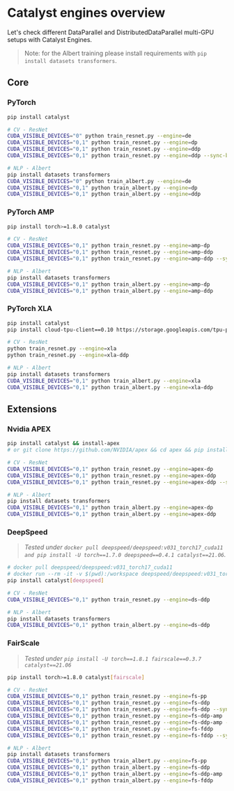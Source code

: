 # Catalyst engines overview

Let's check different
DataParallel and DistributedDataParallel multi-GPU setups with Catalyst Engines. 

> Note: for the Albert training please install requirements with ``pip install datasets transformers``.

## Core

### PyTorch
```bash
pip install catalyst

# CV - ResNet
CUDA_VISIBLE_DEVICES="0" python train_resnet.py --engine=de
CUDA_VISIBLE_DEVICES="0,1" python train_resnet.py --engine=dp
CUDA_VISIBLE_DEVICES="0,1" python train_resnet.py --engine=ddp
CUDA_VISIBLE_DEVICES="0,1" python train_resnet.py --engine=ddp --sync-bn

# NLP - Albert
pip install datasets transformers
CUDA_VISIBLE_DEVICES="0" python train_albert.py --engine=de
CUDA_VISIBLE_DEVICES="0,1" python train_albert.py --engine=dp
CUDA_VISIBLE_DEVICES="0,1" python train_albert.py --engine=ddp
```

### PyTorch AMP
```bash
pip install torch>=1.8.0 catalyst

# CV - ResNet
CUDA_VISIBLE_DEVICES="0,1" python train_resnet.py --engine=amp-dp
CUDA_VISIBLE_DEVICES="0,1" python train_resnet.py --engine=amp-ddp
CUDA_VISIBLE_DEVICES="0,1" python train_resnet.py --engine=amp-ddp --sync-bn

# NLP - Albert
pip install datasets transformers
CUDA_VISIBLE_DEVICES="0,1" python train_albert.py --engine=amp-dp
CUDA_VISIBLE_DEVICES="0,1" python train_albert.py --engine=amp-ddp
```

### PyTorch XLA
```bash
pip install catalyst
pip install cloud-tpu-client==0.10 https://storage.googleapis.com/tpu-pytorch/wheels/torch_xla-1.9-cp37-cp37m-linux_x86_64.whl

# CV - ResNet
python train_resnet.py --engine=xla
python train_resnet.py --engine=xla-ddp

# NLP - Albert
pip install datasets transformers
CUDA_VISIBLE_DEVICES="0,1" python train_albert.py --engine=xla
CUDA_VISIBLE_DEVICES="0,1" python train_albert.py --engine=xla-ddp
```

## Extensions

### Nvidia APEX
```bash
pip install catalyst && install-apex
# or git clone https://github.com/NVIDIA/apex && cd apex && pip install -e .

# CV - ResNet
CUDA_VISIBLE_DEVICES="0,1" python train_resnet.py --engine=apex-dp
CUDA_VISIBLE_DEVICES="0,1" python train_resnet.py --engine=apex-ddp
CUDA_VISIBLE_DEVICES="0,1" python train_resnet.py --engine=apex-ddp --sync-bn

# NLP - Albert
pip install datasets transformers
CUDA_VISIBLE_DEVICES="0,1" python train_albert.py --engine=apex-dp
CUDA_VISIBLE_DEVICES="0,1" python train_albert.py --engine=apex-ddp
```

### DeepSpeed
> *Tested under `docker pull deepspeed/deepspeed:v031_torch17_cuda11 and pip install -U torch==1.7.0 deepspeed==0.4.1 catalyst==21.06`.*
```bash
# docker pull deepspeed/deepspeed:v031_torch17_cuda11
# docker run --rm -it -v $(pwd):/workspace deepspeed/deepspeed:v031_torch17_cuda11 /bin/bash
pip install catalyst[deepspeed]

# CV - ResNet
CUDA_VISIBLE_DEVICES="0,1" python train_resnet.py --engine=ds-ddp

# NLP - Albert
pip install datasets transformers
CUDA_VISIBLE_DEVICES="0,1" python train_albert.py --engine=ds-ddp
```

### FairScale
> *Tested under `pip install -U torch==1.8.1 fairscale==0.3.7 catalyst==21.06`*
```bash
pip install torch>=1.8.0 catalyst[fairscale]

# CV - ResNet
CUDA_VISIBLE_DEVICES="0,1" python train_resnet.py --engine=fs-pp
CUDA_VISIBLE_DEVICES="0,1" python train_resnet.py --engine=fs-ddp
CUDA_VISIBLE_DEVICES="0,1" python train_resnet.py --engine=fs-ddp --sync-bn
CUDA_VISIBLE_DEVICES="0,1" python train_resnet.py --engine=fs-ddp-amp
CUDA_VISIBLE_DEVICES="0,1" python train_resnet.py --engine=fs-ddp-amp --sync-bn
CUDA_VISIBLE_DEVICES="0,1" python train_resnet.py --engine=fs-fddp
CUDA_VISIBLE_DEVICES="0,1" python train_resnet.py --engine=fs-fddp --sync-bn

# NLP - Albert
pip install datasets transformers
CUDA_VISIBLE_DEVICES="0,1" python train_albert.py --engine=fs-pp
CUDA_VISIBLE_DEVICES="0,1" python train_albert.py --engine=fs-ddp
CUDA_VISIBLE_DEVICES="0,1" python train_albert.py --engine=fs-ddp-amp
CUDA_VISIBLE_DEVICES="0,1" python train_albert.py --engine=fs-fddp
```
